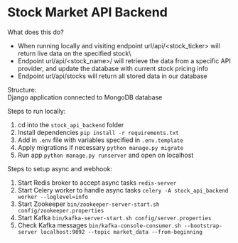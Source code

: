 # Stock Market API Backend

What does this do? 
- When running locally and visiting endpoint url/api/<stock_ticker> will return live data on the specified stock\
- Endpoint url/api/<stock_name>/<provider> will retrieve the data from a specific API provider, and update the database with current stock pricing info
- Endpoint url/api/stocks will return all stored data in our database

Structure: \
Django application connected to MongoDB database

Steps to run locally:
1. cd into the `stock_api_backend` folder
2. Install dependencies `pip install -r requirements.txt`
3. Add in `.env` file with variables specified in `.env.template`
4. Apply migrations if necessary `python manage.py migrate`
5. Run app `python manage.py runserver` and open on localhost


Steps to setup async and webhook:
1. Start Redis broker to accept async tasks `redis-server`
2. Start Celery worker to handle async tasks `celery -A stock_api_backend worker --loglevel=info`
3. Start Zookeeper `bin/zookeeper-server-start.sh config/zookeeper.properties`
4. Start Kafka `bin/kafka-server-start.sh config/server.properties`
5. Check Kafka messages `bin/kafka-console-consumer.sh --bootstrap-server localhost:9092 --topic market_data --from-beginning`

